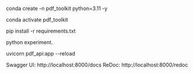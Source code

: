 conda create -n pdf_toolkit python=3.11 -y

conda activate pdf_toolkit

pip install -r requirements.txt

python experiment.

uvicorn pdf_api:app --reload

Swagger UI: http://localhost:8000/docs
ReDoc: http://localhost:8000/redoc